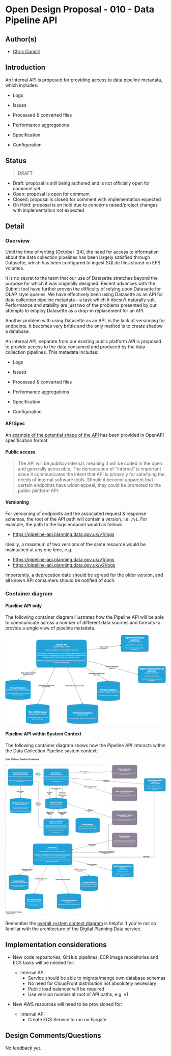 # Open Design Proposal - 010 - Data Pipeline API

## Author(s)

 * [Chris Cundill](chrisc@diligentsoft.co)

## Introduction

An internal API is proposed for providing access to data pipeline metadata, which includes:

* Logs

* Issues

* Processed & converted files

* Performance aggregations

* Specification

* Configuration


## Status

> DRAFT

 * Draft: proposal is still being authored and is not officially open for comment yet
 * Open: proposal is open for comment
 * Closed: proposal is closed for comment with implementation expected
 * On Hold: proposal is on hold due to concerns raised/project changes with implementation not expected

## Detail

### Overview

Until the time of writing (October '24), the need for access to information about the data collection pipelines has been largely satisfied through Datasette, which has been configured to ingest SQLite files stored on EFS volumes.

It is no secret to the team that our use of Datasette stretches beyond the purpose for which it was originally designed. Recent advances with the Submit tool have further proven the difficulty of relying upon Datasette for OLAP style queries.  We have effectively been using Datasette as an API for data collection pipeline metadata - a task which it doesn't naturally suit.  Performance and stability are just two of the problems presented by our attempts to employ Datasette as a drop-in replacement for an API.

Another problem with using Datasette as an API, is the lack of versioning for endpoints. It becomes very brittle and the only method is to create shadow a database.

An internal API, separate from our existing public platform API is proposed to provide access to the data consumed and produced by the data collection pipelines.  This metadata includes:

* Logs

* Issues

* Processed & converted files

* Performance aggregations

* Specification

* Configuration

#### API Spec

An [example of the potential shape of the API](https://app.swaggerhub.com/apis/CHRISCUNDILL_1/data-collection-pipelines/1.0.0-oas3.1) has been provided in OpenAPI specification format.

#### Public access

> The API will be _publicly_ internal, meaning it will be coded in the open and generally accessible.  The demarcation of "internal"
is important since it communicates the intent that API is primarily for satisfying the needs of internal software tools. 
> Should it become apparent that certain endpoints have wider-appeal, they could be promoted to the public platform API.

#### Versioning

For versioning of endpoints and the associated request & response schemas, the root of the API path will contain a version, i.e. `/v1`.  For example, the path to the logs endpoint would as follows:

 * https://pipeline-api.planning.data.gov.uk/v1/logs

Ideally, a maximum of two versions of the same resource would be maintained at any one time, e.g. 

 * https://pipeline-api.planning.data.gov.uk/v1/logs
 * https://pipeline-api.planning.data.gov.uk/v2/logs

Importantly, a deprecation date should be agreed for the older version, and all known API consumers should be notified of such.

### Container diagram

#### Pipeline API only

The following container diagram illustrates how the Pipeline API will be able to communicate across a number of different data sources and formats to provide a single view of pipeline metadata.

![Pipeline API Container](/images/proposals/010-data-pipeline-api/containers-pipeline-api-only.drawio.png)

#### Pipeline API within System Context

The following container diagram shows how the Pipeline API interacts within the Data Collection Pipeline system context:

![Pipeline System Containers](/images/proposals/010-data-pipeline-api/containers.drawio.png)

Remember the [overall system context diagram](/architecture-and-infrastructure/solution-design/) is helpful if you're not so familiar with the architecture of the Digital Planning Data service.

## Implementation considerations

* New code repositories, GitHub pipelines, ECR image repositories and ECS tasks will be needed for:

  * Internal API
    * Service should be able to migrate/mange own database schemas
    * No need for CloudFront distribution not absolutely necessary
    * Public load balancer will be required
    * Use version number at root of API paths, e.g. v1

* New AWS resources will need to be provisioned for:

  * Internal API
    * Create ECS Service to run on Fargate


## Design Comments/Questions

No feedback yet.
